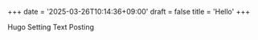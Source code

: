 +++
date = '2025-03-26T10:14:36+09:00'
draft = false
title = 'Hello'
+++

Hugo Setting Text Posting
